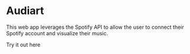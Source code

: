 # Audiart
This web app leverages the Spotify API to allow the user to connect their Spotify account and visualize their music.

Try it out here
